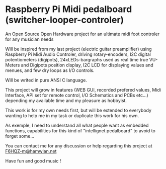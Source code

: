 # Raspberry Pi Midi pedalboard (switcher-looper-controler)

An Open Source Open Hardware project for an ultimate midi foot controler for any musician needs

Will be inspired from my last project (electric guitar preamplifier) using Raspberry Pi Midi Audio Controler, driving rotary-encoders, I2C digital potentiometers (digipots), 24xLEDs-bargraphs used as real time true VU-Meters and Digipots position display, I2C LCD for displaying values and menues, and few dry loops as I/O controls.

Will be writed in pure ANSI C language.

This project will grow in features (WEB GUI, recorded prefered values, Midi Interface, API set for remote control, I/O Schematics and PCBs etc...) depending my available time and my pleasure as hobbyist.

This work is for my own needs first, but will be extended to everybody wanting to help me in my task or duplicate this work for his own.

As exemple, I need to understand all what people want as embedded functions, capabilities for this kind of "intellignet pedalboard" to avoid to forget some...

You can contact me for any discussion or help regarding this project at F6HQZ-m@hamwlan.net

Have fun and good music !

